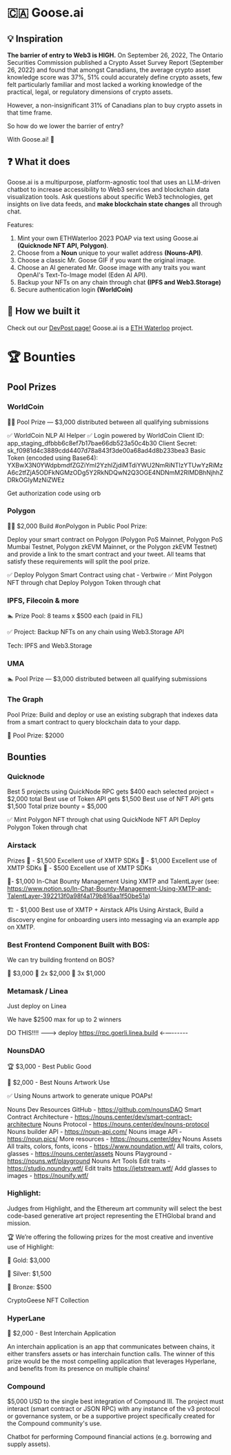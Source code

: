 # 🇨🇦 Goose.ai

## 💡 Inspiration 

**The barrier of entry to Web3 is HIGH.** On September 26, 2022, The Ontario Securities Commission published a Crypto Asset Survey Report (September 26, 2022) and found that amongst Canadians, the average crypto asset knowledge score was 37%, 51% could accurately define crypto assets, few felt particularly familiar and most lacked a working knowledge of the practical, legal, or regulatory dimensions of crypto assets. 

However, a non-insignificant 31% of Canadians plan to buy crypto assets in that time frame.

So how do we lower the barrier of entry?

With Goose.ai! 🤖

## ❓ What it does

Goose.ai is a multipurpose, platform-agnostic tool that uses an LLM-driven chatbot to increase accessibility to Web3 services and blockchain data visualization tools. Ask questions about specific Web3 technologies, get insights on live data feeds, and **make blockchain state changes** all through chat.

Features:
1. Mint your own ETHWaterloo 2023 POAP via text using Goose.ai **(Quicknode NFT API, Polygon)**.
2. Choose from a **Noun** unique to your wallet address **(Nouns-API)**.
3. Choose a classic Mr. Goose GIF if you want the original image.
4. Choose an AI generated Mr. Goose image with any traits you want OpenAI's Text-To-Image model (Eden AI API).
6. Backup your NFTs on any chain through chat **(IPFS and Web3.Storage)**
7. Secure authentication login **(WorldCoin)**


## 🚧 How we built it 


Check out our [DevPost page!](placeholder)
Goose.ai is a [ETH Waterloo]() project.


# 🏆 Bounties

##

## Pool Prizes

### WorldCoin

🏊‍♂️ Pool Prize — $3,000 distributed between all qualifying submissions

✅ WorldCoin NLP AI Helper
✅ Login powered by WorldCoin
Client ID: app_staging_dfbbb6c8ef7b17bae66db523a50c4b30
Client Secret: sk_f0981d4c3889cdd4407d78a843f3de00a68ad4d8b233bea3
Basic Token (encoded using Base64): YXBwX3N0YWdpbmdfZGZiYmI2YzhlZjdiMTdiYWU2NmRiNTIzYTUwYzRiMzA6c2tfZjA5ODFkNGMzODg5Y2RkNDQwN2Q3OGE4NDNmM2RlMDBhNjhhZDRkOGIyMzNiZWEz

Get authorization code using orb

### Polygon

🏊‍♂️ $2,000 Build #onPolygon in Public Pool Prize:

Deploy your smart contract on Polygon (Polygon PoS Mainnet, Polygon PoS Mumbai Testnet, Polygon zkEVM Mainnet, or the Polygon zkEVM Testnet) and provide a link to the smart contract and your tweet. All teams that satisfy these requirements will split the pool prize.

✅ Deploy Polygon Smart Contract using chat - Verbwire
✅ Mint Polygon NFT through chat
Deploy Polygon Token through chat

### IPFS, Filecoin & more

🏊 Prize Pool: 8 teams x $500 each (paid in FIL)

✅ Project: Backup NFTs on any chain using Web3.Storage API

Tech: IPFS and Web3.Storage

### UMA

🏊 Pool Prize — $3,000 distributed between all qualifying submissions

### The Graph

Pool Prize: Build and deploy or use an existing subgraph that indexes data from a smart contract to query blockchain data to your dapp.

🏅 Pool Prize: $2000

## Bounties

### Quicknode

Best 5 projects using QuickNode RPC gets $400 each selected project = $2,000 total
Best use of Token API gets $1,500
Best use of NFT API gets $1,500 
Total prize bounty = $5,000

✅ Mint Polygon NFT through chat using QuickNode NFT API
Deploy Polygon Token through chat


### Airstack

Prizes
🥇 - $1,500 Excellent use of XMTP SDKs 🥈 - $1,000 Excellent use of XMTP SDKs 🥉 - $500 Excellent use of XMTP SDKs

💪- $1,000 In-Chat Bounty Management Using XMTP and TalentLayer (see: https://www.notion.so/In-Chat-Bounty-Management-Using-XMTP-and-TalentLayer-392213f0a98f4a179b816aa1f50be51a)

🏗️ - $1,000 Best use of XMTP + Airstack APIs Using Airstack, Build a discovery engine for onboarding users into messaging via an example app on XMTP.


### Best Frontend Component Built with BOS:

We can try building frontend on BOS?

🥇 $3,000
🥈 2x $2,000
🥉 3x $1,000


### Metamask / Linea

Just deploy on Linea

We have $2500 max for up to 2 winners

DO THIS!!!! —--> deploy https://rpc.goerli.linea.build ←—------



### NounsDAO


🏆 $3,000 - Best Public Good

🎨 $2,000 - Best Nouns Artwork Use

✅ Using Nouns artwork to generate unique POAPs!

Nouns Dev Resources
GitHub - https://github.com/nounsDAO
Smart Contract Architecture - https://nouns.center/dev/smart-contract-architecture
Nouns Protocol - https://nouns.center/dev/nouns-protocol
Nouns builder API - https://noun-api.com/
Nouns image API - https://noun.pics/
More resources - https://nouns.center/dev
Nouns Assets
All traits, colors, fonts, icons - https://www.noundation.wtf/
All traits, colors, glasses - https://nouns.center/assets
Nouns Playground - https://nouns.wtf/playground
Nouns Art Tools
Edit traits - https://studio.noundry.wtf/
Edit traits https://jetstream.wtf/
Add glasses to images - https://nounify.wtf/

### Highlight:

Judges from Highlight, and the Ethereum art community will select the best code-based generative art project representing the ETHGlobal brand and mission.

🏆 We’re offering the following prizes for the most creative and inventive use of Highlight:

🥇 Gold: $3,000

🥈 Silver: $1,500

🥉 Bronze: $500


CryptoGeese NFT Collection 

### HyperLane

🎼 $2,000 - Best Interchain Application

An interchain application is an app that communicates between chains, it either transfers assets or has interchain function calls. The winner of this prize would be the most compelling application that leverages Hyperlane, and benefits from its presence on multiple chains!

### Compound

$5,000 USD to the single best integration of Compound III. The project must interact (smart contract or JSON RPC) with any instance of the v3 protocol or governance system, or be a supportive project specifically created for the Compound community's use.

Chatbot for performing Compound financial actions (e.g. borrowing and supply assets).
